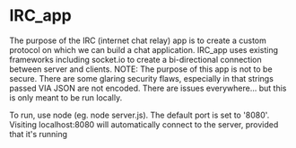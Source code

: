 # IRC_app
The purpose of the IRC (internet chat relay) app is to create a custom protocol on which we can build a chat application.
IRC_app uses existing frameworks including socket.io to create a bi-directional connection between server and clients. 
NOTE: The purpose of this app is not to be secure. There are some glaring security flaws, especially in that strings 
passed VIA JSON are not encoded. There are issues everywhere... but this is only meant to be run locally. 

To run, use node (eg. node server.js). The default port is set to '8080'.
Visiting localhost:8080 will automatically connect to the server, provided that it's running
